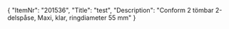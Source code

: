 {
  "ItemNr": "201536",
  "Title": "test",
  "Description": "Conform 2 tömbar 2-delspåse, Maxi, klar, ringdiameter 55 mm"
}